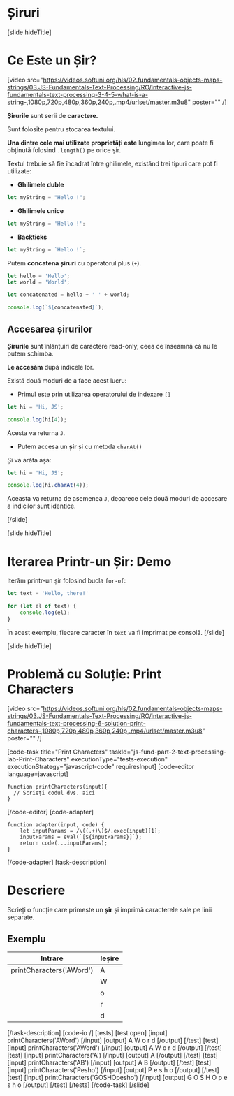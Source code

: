 # Șiruri

[slide hideTitle]
# Ce Este un Șir?

[video src="https://videos.softuni.org/hls/02.fundamentals-objects-maps-strings/03.JS-Fundamentals-Text-Processing/RO/interactive-js-fundamentals-text-processing-3-4-5-what-is-a-string-,1080p,720p,480p,360p,240p,.mp4/urlset/master.m3u8" poster="" /]

**Șirurile** sunt serii de **caractere.**

Sunt folosite pentru stocarea textului.

**Una dintre cele mai utilizate proprietăți este** lungimea lor, care poate fi obținută folosind `.length()` pe orice șir.

Textul trebuie să fie încadrat între ghilimele, existând trei tipuri care pot fi utilizate:

- **Ghilimele duble**

```js
let myString = "Hello !";
```

-  **Ghilimele unice**

```js
let myString = 'Hello !';
```

-  **Backticks**

```js
let myString = `Hello !`;
```

Putem **concatena șiruri** cu operatorul plus (`+`).

```js live
let hello = 'Hello';
let world = 'World';

let concatenated = hello + ' ' + world;

console.log(`${concatenated}`);
```

## Accesarea șirurilor

**Șirurile** sunt înlănțuiri de caractere read-only, ceea ce înseamnă că nu le putem schimba.

**Le accesăm** după indicele lor. 

Există două moduri de a face acest lucru:

- Primul este prin utilizarea operatorului de indexare `[]`

```js live
let hi = 'Hi, JS';

console.log(hi[4]);
```

Acesta va returna `J`.

- Putem accesa un **șir** și cu metoda `charAt()`

Și va arăta așa:

```js live
let hi = 'Hi, JS';

console.log(hi.charAt(4));
```

Aceasta va returna de asemenea `J`, deoarece cele două moduri de accesare a indicilor sunt identice.

[/slide]

[slide hideTitle]
# Iterarea Printr-un Șir: Demo

Iterăm printr-un șir folosind bucla `for-of`:

```js live
let text = 'Hello, there!'

for (let el of text) {
    console.log(el);
}
```
În acest exemplu, fiecare caracter în `text` va fi imprimat pe consolă.
[/slide]

[slide hideTitle]
# Problemă cu Soluție: Print Characters

[video src="https://videos.softuni.org/hls/02.fundamentals-objects-maps-strings/03.JS-Fundamentals-Text-Processing/RO/interactive-js-fundamentals-text-processing-6-solution-print-characters-,1080p,720p,480p,360p,240p,.mp4/urlset/master.m3u8" poster="" /]

[code-task title="Print Characters" taskId="js-fund-part-2-text-processing-lab-Print-Characters" executionType="tests-execution" executionStrategy="javascript-code" requiresInput]
[code-editor language=javascript]

```
function printCharacters(input){
  // Scrieți codul dvs. aici
}
```

[/code-editor]
[code-adapter]
```
function adapter(input, code) {
    let inputParams = /\((.+)\)$/.exec(input)[1];
    inputParams = eval(`[${inputParams}]`);
    return code(...inputParams);
}
```
[/code-adapter]
[task-description]
# Descriere
Scrieți o funcție care primește un **șir** și imprimă caracterele sale pe linii separate.

## Exemplu
|**Intrare**|**Ieșire**|
| --- | --- |
| printCharacters('AWord') | A |
||W|
||o|
||r|
||d|

[/task-description]
[code-io /]
[tests]
[test open]
[input]
printCharacters('AWord')
[/input]
[output]
A
W
o
r
d
[/output]
[/test]
[test]
[input]
printCharacters('AWord')
[/input]
[output]
A
W
o
r
d
[/output]
[/test]
[test]
[input]
printCharacters('A')
[/input]
[output]
A
[/output]
[/test]
[test]
[input]
printCharacters('AB')
[/input]
[output]
A
B
[/output]
[/test]
[test]
[input]
printCharacters('Pesho')
[/input]
[output]
P
e
s
h
o
[/output]
[/test]
[test]
[input]
printCharacters('GOSHOpesho')
[/input]
[output]
G
O
S
H
O
p
e
s
h
o
[/output]
[/test]
[/tests]
[/code-task]
[/slide]

